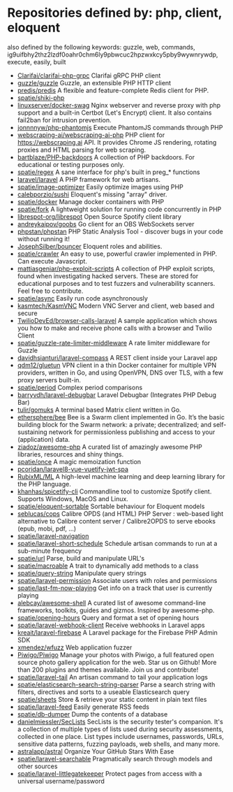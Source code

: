 # Repositories defined by: php, client, eloquent

also defined by the following keywords: guzzle, web, commands, ig9uifbhy2thz2lzdf0oahr0chm6ly9pbwcuc2hpzwxkcy5pby9wywnrywdp, execute, easily, built

- [Clarifai/clarifai-php-grpc](https://github.com/Clarifai/clarifai-php-grpc)
  Clarifai gRPC PHP client 
- [guzzle/guzzle](https://github.com/guzzle/guzzle)
  Guzzle, an extensible PHP HTTP client
- [predis/predis](https://github.com/predis/predis)
  A flexible and feature-complete Redis client for PHP.
- [spatie/shiki-php](https://github.com/spatie/shiki-php)
- [linuxserver/docker-swag](https://github.com/linuxserver/docker-swag)
  Nginx webserver and reverse proxy with php support and a built-in Certbot (Let's Encrypt) client. It also contains fail2ban for intrusion prevention.
- [jonnnnyw/php-phantomjs](https://github.com/jonnnnyw/php-phantomjs)
  Execute PhantomJS commands through PHP
- [webscraping-ai/webscraping-ai-php](https://github.com/webscraping-ai/webscraping-ai-php)
  PHP client for https://webscraping.ai API. It provides Chrome JS rendering, rotating proxies and HTML parsing for web scraping.
- [bartblaze/PHP-backdoors](https://github.com/bartblaze/PHP-backdoors)
  A collection of PHP backdoors. For educational or testing purposes only.
- [spatie/regex](https://github.com/spatie/regex)
  A sane interface for php's built in preg_* functions
- [laravel/laravel](https://github.com/laravel/laravel)
  A PHP framework for web artisans.
- [spatie/image-optimizer](https://github.com/spatie/image-optimizer)
  Easily optimize images using PHP
- [calebporzio/sushi](https://github.com/calebporzio/sushi)
  Eloquent's missing "array" driver.
- [spatie/docker](https://github.com/spatie/docker)
  Manage docker containers with PHP
- [spatie/fork](https://github.com/spatie/fork)
  A lightweight solution for running code concurrently in PHP
- [librespot-org/librespot](https://github.com/librespot-org/librespot)
  Open Source Spotify client library
- [andreykaipov/goobs](https://github.com/andreykaipov/goobs)
  Go client for an OBS WebSockets server
- [phpstan/phpstan](https://github.com/phpstan/phpstan)
  PHP Static Analysis Tool - discover bugs in your code without running it!
- [JosephSilber/bouncer](https://github.com/JosephSilber/bouncer)
  Eloquent roles and abilities.
- [spatie/crawler](https://github.com/spatie/crawler)
  An easy to use,  powerful crawler implemented in PHP. Can execute Javascript.
- [mattiasgeniar/php-exploit-scripts](https://github.com/mattiasgeniar/php-exploit-scripts)
  A collection of PHP exploit scripts, found when investigating hacked servers. These are stored for educational purposes and to test fuzzers and vulnerability scanners. Feel free to contribute.
- [spatie/async](https://github.com/spatie/async)
  Easily run code asynchronously
- [kasmtech/KasmVNC](https://github.com/kasmtech/KasmVNC)
  Modern VNC Server and client, web based and secure
- [TwilioDevEd/browser-calls-laravel](https://github.com/TwilioDevEd/browser-calls-laravel)
  A sample application which shows you how to make and receive phone calls with a browser and Twilio Client
- [spatie/guzzle-rate-limiter-middleware](https://github.com/spatie/guzzle-rate-limiter-middleware)
  A rate limiter middleware for Guzzle
- [davidhsianturi/laravel-compass](https://github.com/davidhsianturi/laravel-compass)
  A REST client inside your Laravel app
- [qdm12/gluetun](https://github.com/qdm12/gluetun)
  VPN client in a thin Docker container for multiple VPN providers, written in Go, and using OpenVPN, DNS over TLS, with a few proxy servers built-in.
- [spatie/period](https://github.com/spatie/period)
  Complex period comparisons
- [barryvdh/laravel-debugbar](https://github.com/barryvdh/laravel-debugbar)
  Laravel Debugbar (Integrates PHP Debug Bar)
- [tulir/gomuks](https://github.com/tulir/gomuks)
  A terminal based Matrix client written in Go.
- [ethersphere/bee](https://github.com/ethersphere/bee)
  Bee is a Swarm client implemented in Go. It’s the basic building block for the Swarm network: a private; decentralized; and self-sustaining network for permissionless publishing and access to your (application) data.
- [ziadoz/awesome-php](https://github.com/ziadoz/awesome-php)
  A curated list of amazingly awesome PHP libraries, resources and shiny things.
- [spatie/once](https://github.com/spatie/once)
  A magic memoization function
- [pcoridan/laravel8-vue-vuetify-jwt-spa](https://github.com/pcoridan/laravel8-vue-vuetify-jwt-spa)
- [RubixML/ML](https://github.com/RubixML/ML)
  A high-level machine learning and deep learning library for the PHP language.
- [khanhas/spicetify-cli](https://github.com/khanhas/spicetify-cli)
  Commandline tool to customize Spotify client. Supports Windows, MacOS and Linux.
- [spatie/eloquent-sortable](https://github.com/spatie/eloquent-sortable)
  Sortable behaviour for Eloquent models
- [seblucas/cops](https://github.com/seblucas/cops)
  Calibre OPDS (and HTML) PHP Server : web-based light alternative to Calibre content server / Calibre2OPDS to serve ebooks (epub, mobi, pdf, ...)
- [spatie/laravel-navigation](https://github.com/spatie/laravel-navigation)
- [spatie/laravel-short-schedule](https://github.com/spatie/laravel-short-schedule)
  Schedule artisan commands to run at a sub-minute frequency
- [spatie/url](https://github.com/spatie/url)
  Parse, build and manipulate URL's
- [spatie/macroable](https://github.com/spatie/macroable)
  A trait to dynamically add methods to a class
- [spatie/query-string](https://github.com/spatie/query-string)
  Manipulate query strings
- [spatie/laravel-permission](https://github.com/spatie/laravel-permission)
  Associate users with roles and permissions
- [spatie/last-fm-now-playing](https://github.com/spatie/last-fm-now-playing)
  Get info on a track that user is currently playing
- [alebcay/awesome-shell](https://github.com/alebcay/awesome-shell)
  A curated list of awesome command-line frameworks, toolkits, guides and gizmos. Inspired by awesome-php.
- [spatie/opening-hours](https://github.com/spatie/opening-hours)
  Query and format a set of opening hours
- [spatie/laravel-webhook-client](https://github.com/spatie/laravel-webhook-client)
  Receive webhooks in Laravel apps
- [kreait/laravel-firebase](https://github.com/kreait/laravel-firebase)
  A Laravel package for the Firebase PHP Admin SDK
- [xmendez/wfuzz](https://github.com/xmendez/wfuzz)
  Web application fuzzer
- [Piwigo/Piwigo](https://github.com/Piwigo/Piwigo)
  Manage your photos with Piwigo, a full featured open source photo gallery application for the web. Star us on Github! More than 200 plugins and themes available. Join us and contribute!
- [spatie/laravel-tail](https://github.com/spatie/laravel-tail)
  An artisan command to tail your application logs
- [spatie/elasticsearch-search-string-parser](https://github.com/spatie/elasticsearch-search-string-parser)
  Parse a search string with filters, directives and sorts to a useable Elasticsearch query
- [spatie/sheets](https://github.com/spatie/sheets)
  Store & retrieve your static content in plain text files
- [spatie/laravel-feed](https://github.com/spatie/laravel-feed)
  Easily generate RSS feeds
- [spatie/db-dumper](https://github.com/spatie/db-dumper)
  Dump the contents of a database
- [danielmiessler/SecLists](https://github.com/danielmiessler/SecLists)
  SecLists is the security tester's companion. It's a collection of multiple types of lists used during security assessments, collected in one place. List types include usernames, passwords, URLs, sensitive data patterns, fuzzing payloads, web shells, and many more.
- [astralapp/astral](https://github.com/astralapp/astral)
  Organize Your GitHub Stars With Ease
- [spatie/laravel-searchable](https://github.com/spatie/laravel-searchable)
  Pragmatically search through models and other sources
- [spatie/laravel-littlegatekeeper](https://github.com/spatie/laravel-littlegatekeeper)
  Protect pages from access with a universal username/password
